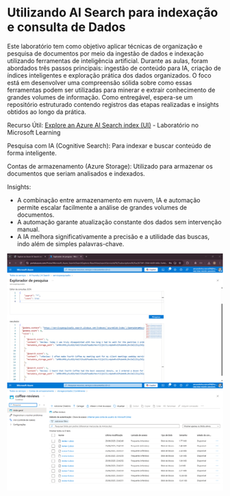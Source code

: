 # Utilizando AI Search para indexação e consulta de Dados

Este laboratório tem como objetivo aplicar técnicas de organização e pesquisa de documentos por meio da ingestão de dados e indexação utilizando ferramentas de inteligência artificial. Durante as aulas, foram abordados três passos principais: ingestão de conteúdo para IA, criação de índices inteligentes e exploração prática dos dados organizados. O foco está em desenvolver uma compreensão sólida sobre como essas ferramentas podem ser utilizadas para minerar e extrair conhecimento de grandes volumes de informação. Como entregável, espera-se um repositório estruturado contendo registros das etapas realizadas e insights obtidos ao longo da prática.

Recurso Útil: [Explore an Azure AI Search index (UI)](https://microsoftlearning.github.io/mslearn-ai-fundamentals/Instructions/Labs/11-ai-search.html) - Laboratório no Microsoft Learning

Pesquisa com IA (Cognitive Search): Para indexar e buscar conteúdo de forma inteligente.

Contas de armazenamento (Azure Storage): Utilizado para armazenar os documentos que seriam analisados e indexados.


Insights:
-  A combinação entre armazenamento em nuvem, IA e automação permite escalar facilmente a análise de grandes volumes de documentos.
- A automação garante atualização constante dos dados sem intervenção manual.
- A IA melhora significativamente a precisão e a utilidade das buscas, indo além de simples palavras-chave.

![tela do explorador de pesquisa (AI Search), com o JSON de tudo](search.png) 
![tela do storage do container com 9 arquivos de review](storage.png)